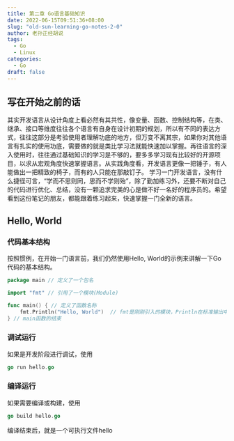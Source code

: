 ```yaml
---
title: 第二章 Go语言基础知识
date: 2022-06-15T09:51:36+08:00
slug: "old-sun-learning-go-notes-2-0"
author: 老孙正经胡说
tags:
  - Go
  - Linux
categories:
  - Go
draft: false
---
```


## 写在开始之前的话

其实开发语言从设计角度上看必然有其共性，像变量、函数、控制结构等，在类、继承、接口等维度往往各个语言有自身在设计初期的规划，所以有不同的表达方式，往往这部分是考验使用者理解功底的地方，但万变不离其宗，如果你对其他语言有扎实的使用功底，需要做的就是类比学习法就能快速加以掌握。再往语言的深入使用时，往往通过基础知识的学习是不够的，要多多学习现有比较好的开源项目，以求从宏观角度快速掌握语言。从实践角度看，开发语言更像一把锤子，有人能做出一把精致的椅子，而有的人只能在那敲钉子。
学习一门开发语言，没有什么捷径可言，“学而不思则罔，思而不学则殆”，除了勤加练习外，还要不断对自己的代码进行优化、总结，没有一颗追求完美的心是做不好一名好的程序员的。希望看到这份笔记的朋友，都能跟着练习起来，快速掌握一门全新的语言。

## Hello, World

### 代码基本结构

按照惯例，在开始一门语言前，我们仍然使用Hello, World的示例来讲解一下Go代码的基本结构。

```go
package main // 定义了一个包名

import "fmt" // 引用了一个模块(Module)

func main() { // 定义了函数名称
    fmt.Println("Hello, World")  // fmt是刚刚引入的模块，Println在标准输出中输出字符串并自带换行
} // main函数的结束
```

### 调试运行

如果是开发阶段进行调试，使用

```go
go run hello.go
```

### 编译运行

如果需要编译或构建，使用

```go
go build hello.go
```

编译结束后，就是一个可执行文件hello